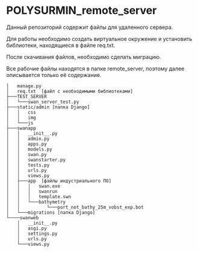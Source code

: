 # POLYSURMIN_remote_server

Данный репозиторий содержит файлы для удаленного сервера.

Для работы необходимо создать виртуальное окружение и установить библиотеки, находящиеся в файле req.txt. 

После скачивания файлов, необходимо сделать миграцию. 


Все рабочие файлы находятся в папке remote_server, поэтому далее описывается только её содержание. 

```
│   manage.py  
│   req.txt  [файл с необходимыми библиотеками] 
├───TEST_SERVER
│   └───swan_server_test.py
├───static/admin [папка Django] 
│   │   css
│   │   img
│   └───js
├───swanapp
│   │   __init__.py
│   │   admin.py
│   │   apps.py
│   │   models.py
│   │   swan.py
│   │   swanstarter.py
│   │   tests.py
│   │   urls.py
│   │   views.py
│   ├───app  [файлы индустриального ПО] 
│   │   │   swan.exe 
│   │   │   swanrun
│   │   │   template.swn
│   │   └───bathymetry
│   │          └───port_not_bathy_25m_vobst_exp.bot
│   └───migrations [папка Django]  
└────swanweb
    │   __init__.py
    │   asgi.py
    │   settings.py
    │   urls.py
    └───views.py

```
